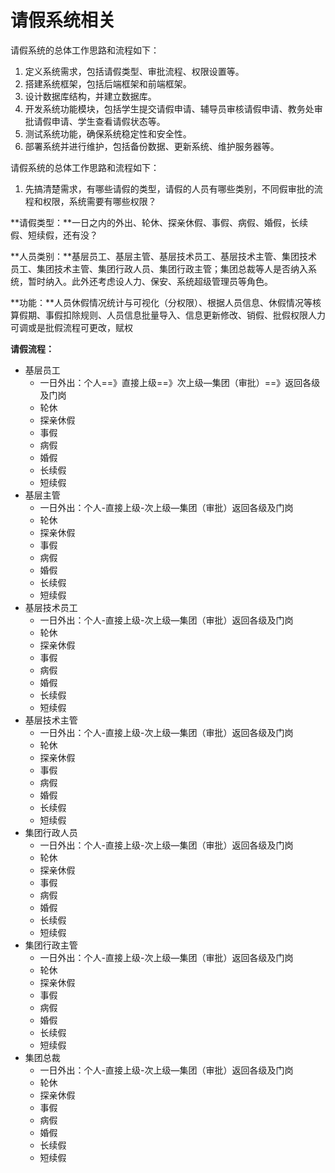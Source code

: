 # 请假系统相关

请假系统的总体工作思路和流程如下：

1. 定义系统需求，包括请假类型、审批流程、权限设置等。
2. 搭建系统框架，包括后端框架和前端框架。
3. 设计数据库结构，并建立数据库。
4. 开发系统功能模块，包括学生提交请假申请、辅导员审核请假申请、教务处审批请假申请、学生查看请假状态等。
5. 测试系统功能，确保系统稳定性和安全性。
6. 部署系统并进行维护，包括备份数据、更新系统、维护服务器等。

请假系统的总体工作思路和流程如下：

1. 先搞清楚需求，有哪些请假的类型，请假的人员有哪些类别，不同假审批的流程和权限，系统需要有哪些权限？

**请假类型：**一日之内的外出、轮休、探亲休假、事假、病假、婚假，长续假、短续假，还有没？

**人员类别：**基层员工、基层主管、基层技术员工、基层技术主管、集团技术员工、集团技术主管、集团行政人员、集团行政主管；集团总裁等人是否纳入系统，暂时纳入。此外还考虑设人力、保安、系统超级管理员等角色。

**功能：**人员休假情况统计与可视化（分权限）、根据人员信息、休假情况等核算假期、事假扣除规则、人员信息批量导入、信息更新修改、销假、批假权限人力可调或是批假流程可更改，赋权

**请假流程：**

- 基层员工
    - 一日外出：个人==》直接上级==》次上级—集团（审批）==》返回各级及门岗
    - 轮休
    - 探亲休假
    - 事假
    - 病假
    - 婚假
    - 长续假
    - 短续假
- 基层主管
    - 一日外出：个人-直接上级-次上级—集团（审批）返回各级及门岗
    - 轮休
    - 探亲休假
    - 事假
    - 病假
    - 婚假
    - 长续假
    - 短续假
- 基层技术员工
    - 一日外出：个人-直接上级-次上级—集团（审批）返回各级及门岗
    - 轮休
    - 探亲休假
    - 事假
    - 病假
    - 婚假
    - 长续假
    - 短续假
- 基层技术主管
    - 一日外出：个人-直接上级-次上级—集团（审批）返回各级及门岗
    - 轮休
    - 探亲休假
    - 事假
    - 病假
    - 婚假
    - 长续假
    - 短续假
- 集团行政人员
    - 一日外出：个人-直接上级-次上级—集团（审批）返回各级及门岗
    - 轮休
    - 探亲休假
    - 事假
    - 病假
    - 婚假
    - 长续假
    - 短续假
- 集团行政主管
    - 一日外出：个人-直接上级-次上级—集团（审批）返回各级及门岗
    - 轮休
    - 探亲休假
    - 事假
    - 病假
    - 婚假
    - 长续假
    - 短续假
- 集团总裁
    - 一日外出：个人-直接上级-次上级—集团（审批）返回各级及门岗
    - 轮休
    - 探亲休假
    - 事假
    - 病假
    - 婚假
    - 长续假
    - 短续假